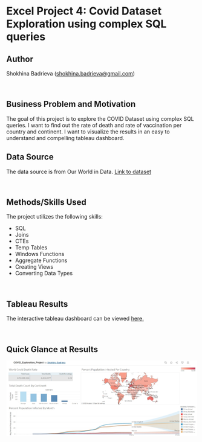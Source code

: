 # Excel Project 4: Covid Dataset Exploration using complex SQL queries

## Author
Shokhina Badrieva
(shokhina.badrieva@gmail.com)

<br>

## Business Problem and Motivation
The goal of this project is to explore the COVID Dataset using complex SQL queries. I want to find out the rate of death and rate of vaccination per country and continent. I want to visualize the results in an easy to understand and compelling tableau dashboard.
<br>

## Data Source
The data source is from Our World in Data. [Link to dataset](https://ourworldindata.org/covid-deaths)

<br>

## Methods/Skills Used
The project utilizes the following skills:
* SQL
* Joins
* CTEs
* Temp Tables
* Windows Functions
* Aggregate Functions
* Creating Views
* Converting Data Types


<br>

## Tableau Results
The interactive tableau dashboard can be viewed [here.](https://public.tableau.com/app/profile/shokhina.badrieva/viz/COVID_Exploration_Project/Dashboard1?publish=yes)

<br>

## Quick Glance at Results
![Alt text](CovidViz.jpg "Covid Visualization")

